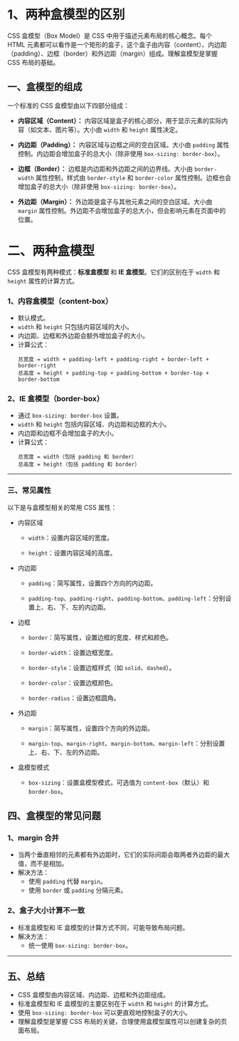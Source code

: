 # 1、两种盒模型的区别

CSS 盒模型（Box Model）是 CSS 中用于描述元素布局的核心概念。每个 HTML 元素都可以看作是一个矩形的盒子，这个盒子由内容（content）、内边距（padding）、边框（border）和外边距（margin）组成。理解盒模型是掌握 CSS 布局的基础。

## 一、盒模型的组成

一个标准的 CSS 盒模型由以下四部分组成：

- **内容区域（Content）：** 内容区域是盒子的核心部分，用于显示元素的实际内容（如文本、图片等）。大小由 `width` 和 `height` 属性决定。

- **内边距（Padding）：** 内容区域与边框之间的空白区域。大小由 `padding` 属性控制。内边距会增加盒子的总大小（除非使用 `box-sizing: border-box`）。

- **边框（Border）：** 边框是内边距和外边距之间的边界线。大小由 `border-width` 属性控制，样式由 `border-style` 和 `border-color` 属性控制。边框也会增加盒子的总大小（除非使用 `box-sizing: border-box`）。

- **外边距（Margin）：** 外边距是盒子与其他元素之间的空白区域。大小由 `margin` 属性控制。外边距不会增加盒子的总大小，但会影响元素在页面中的位置。

# 二、两种盒模型

CSS 盒模型有两种模式：**标准盒模型** 和 **IE 盒模型**。它们的区别在于 `width` 和 `height` 属性的计算方式。

### 1、内容盒模型（content-box）

- 默认模式。
- `width` 和 `height` 只包括内容区域的大小。
- 内边距、边框和外边距会额外增加盒子的大小。
- 计算公式：
  ```
  总宽度 = width + padding-left + padding-right + border-left + border-right
  总高度 = height + padding-top + padding-bottom + border-top + border-bottom
  ```

### 2、IE 盒模型（border-box）

- 通过 `box-sizing: border-box` 设置。
- `width` 和 `height` 包括内容区域、内边距和边框的大小。
- 内边距和边框不会增加盒子的大小。
- 计算公式：
  ```
  总宽度 = width（包括 padding 和 border）
  总高度 = height（包括 padding 和 border）
  ```

---

### 三、常见属性

以下是与盒模型相关的常用 CSS 属性：

- 内容区域

  - `width`：设置内容区域的宽度。

  - `height`：设置内容区域的高度。

- 内边距

  - `padding`：简写属性，设置四个方向的内边距。

  - `padding-top`、`padding-right`、`padding-bottom`、`padding-left`：分别设置上、右、下、左的内边距。

- 边框

  - `border`：简写属性，设置边框的宽度、样式和颜色。

  - `border-width`：设置边框宽度。

  - `border-style`：设置边框样式（如 `solid`、`dashed`）。

  - `border-color`：设置边框颜色。

  - `border-radius`：设置边框圆角。

- 外边距

  - `margin`：简写属性，设置四个方向的外边距。

  - `margin-top`、`margin-right`、`margin-bottom`、`margin-left`：分别设置上、右、下、左的外边距。

- 盒模型模式
  - `box-sizing`：设置盒模型模式，可选值为 `content-box`（默认）和 `border-box`。

## 四、盒模型的常见问题

### 1、margin 合并

- 当两个垂直相邻的元素都有外边距时，它们的实际间距会取两者外边距的最大值，而不是相加。
- 解决方法：
  - 使用 `padding` 代替 `margin`。
  - 使用 `border` 或 `padding` 分隔元素。

### 2、盒子大小计算不一致

- 标准盒模型和 IE 盒模型的计算方式不同，可能导致布局问题。
- 解决方法：
  - 统一使用 `box-sizing: border-box`。

---

## 五、总结

- CSS 盒模型由内容区域、内边距、边框和外边距组成。
- 标准盒模型和 IE 盒模型的主要区别在于 `width` 和 `height` 的计算方式。
- 使用 `box-sizing: border-box` 可以更直观地控制盒子的大小。
- 理解盒模型是掌握 CSS 布局的关键，合理使用盒模型属性可以创建复杂的页面布局。
